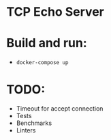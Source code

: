 # TCP Echo Server

# Build and run:
- `docker-compose up`

# TODO:
- Timeout for accept connection
- Tests
- Benchmarks
- Linters
